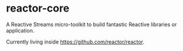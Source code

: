 # reactor-core
A Reactive Streams micro-toolkit to build fantastic Reactive libraries or application.

Currently living inside https://github.com/reactor/reactor.
